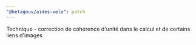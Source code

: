 ```yaml
---
"@betagouv/aides-velo": patch
---
```


Technique - correction de cohérence d'unité dans le calcul et de certains liens d'images
